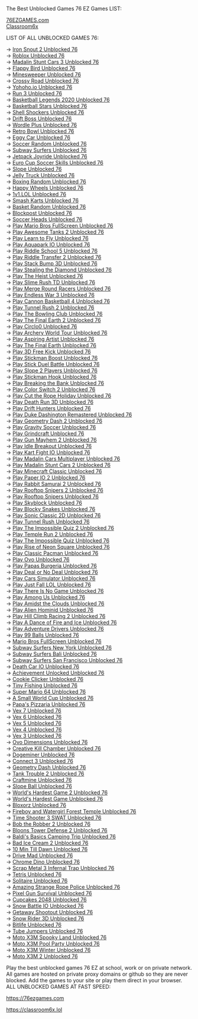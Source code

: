 
The Best Unblocked Games 76 EZ Games LIST:

<a href="https://76ezgames.com">76EZGAMES.com</a> <br>
<a href="https://classroom6x.lol">Classroom6x</a>

LIST OF ALL UNBLOCKED GAMES 76:

-> <a href="https://76ezgames.com/play/iron-snout-2">Iron Snout 2 Unblocked 76</a> <br>
-> <a href="https://76ezgames.com/play/roblox-nowgg-unblocked">Roblox Unblocked 76</a> <br>
-> <a href="https://76ezgames.com/play/madalin-stunt-cars-3">Madalin Stunt Cars 3 Unblocked 76</a> <br>
-> <a href="https://76ezgames.com/play/flappy-bird">Flappy Bird Unblocked 76</a> <br>
-> <a href="https://76ezgames.com/play/minesweeper">Minesweeper Unblocked 76</a> <br>
-> <a href="https://76ezgames.com/play/crossy-road">Crossy Road Unblocked 76</a> <br>
-> <a href="https://76ezgames.com/play/yohoho-io">Yohoho.io Unblocked 76</a> <br>
-> <a href="https://76ezgames.com/play/run-3">Run 3 Unblocked 76</a> <br>
-> <a href="https://76ezgames.com/play/basketball-legends-2020">Basketball Legends 2020 Unblocked 76</a> <br>
-> <a href="https://76ezgames.com/play/basketball-stars">Basketball Stars Unblocked 76</a> <br>
-> <a href="https://76ezgames.com/play/shell-shockers">Shell Shockers Unblocked 76</a> <br>
-> <a href="https://76ezgames.com/play/drift-boss">Drift Boss Unblocked 76</a> <br>
-> <a href="https://76ezgames.com/play/wordle-plus">Wordle Plus Unblocked 76</a> <br>
-> <a href="https://76ezgames.com/play/retro-bowl">Retro Bowl Unblocked 76</a> <br>
-> <a href="https://76ezgames.com/play/eggy-car">Eggy Car Unblocked 76</a> <br>
-> <a href="https://76ezgames.com/play/soccer-random">Soccer Random Unblocked 76</a> <br>
-> <a href="https://76ezgames.com/play/subway-surfers">Subway Surfers Unblocked 76</a> <br>
-> <a href="https://76ezgames.com/play/jetpack-joyride">Jetpack Joyride Unblocked 76</a> <br>
-> <a href="https://76ezgames.com/play/euro-cup-soccer-skills">Euro Cup Soccer Skills Unblocked 76</a> <br>
-> <a href="https://76ezgames.com/play/slope">Slope Unblocked 76</a> <br>
-> <a href="https://76ezgames.com/play/jelly-truck">Jelly Truck Unblocked 76</a> <br>
-> <a href="https://76ezgames.com/play/boxing-random">Boxing Random Unblocked 76</a> <br>
-> <a href="https://76ezgames.com/play/happy-wheels">Happy Wheels Unblocked 76</a> <br>
-> <a href="https://76ezgames.com/play/1v1-lol">1v1.LOL Unblocked 76</a> <br>
-> <a href="https://76ezgames.com/play/smash-karts">Smash Karts Unblocked 76</a> <br>
-> <a href="https://76ezgames.com/play/basket-random">Basket Random Unblocked 76</a> <br>
-> <a href="https://76ezgames.com/play/blockpost">Blockpost Unblocked 76</a> <br>
-> <a href="https://76ezgames.com/play/soccer-heads">Soccer Heads Unblocked 76</a> <br>
-> <a href="https://76ezgames.com/play/mario-bros-fullscreen">Play Mario Bros FullScreen Unblocked 76</a> <br>
-> <a href="https://76ezgames.com/play/awesome-tanks-2">Play Awesome Tanks 2 Unblocked 76</a> <br>
-> <a href="https://76ezgames.com/play/learn-to-fly">Play Learn to Fly Unblocked 76</a> <br>
-> <a href="https://76ezgames.com/play/aquapark-io">Play Aquapark IO Unblocked 76</a> <br>
-> <a href="https://76ezgames.com/play/riddle-school-5">Play Riddle School 5 Unblocked 76</a> <br>
-> <a href="https://76ezgames.com/play/riddle-transfer-2">Play Riddle Transfer 2 Unblocked 76</a> <br>
-> <a href="https://76ezgames.com/play/stack-bump-3d">Play Stack Bump 3D Unblocked 76</a> <br>
-> <a href="https://76ezgames.com/play/stealing-the-diamond">Play Stealing the Diamond Unblocked 76</a> <br>
-> <a href="https://76ezgames.com/play/the-heist">Play The Heist Unblocked 76</a> <br>
-> <a href="https://76ezgames.com/play/slime-rush-td">Play Slime Rush TD Unblocked 76</a> <br>
-> <a href="https://76ezgames.com/play/merge-round-racers">Play Merge Round Racers Unblocked 76</a> <br>
-> <a href="https://76ezgames.com/play/endless-war-3">Play Endless War 3 Unblocked 76</a> <br>
-> <a href="https://76ezgames.com/play/cannon-basketball-4">Play Cannon Basketball 4 Unblocked 76</a> <br>
-> <a href="https://76ezgames.com/play/tunnel-rush-2">Play Tunnel Rush 2 Unblocked 76</a> <br>
-> <a href="https://76ezgames.com/play/the-bowling-club">Play The Bowling Club Unblocked 76</a> <br>
-> <a href="https://76ezgames.com/play/the-final-earth-2">Play The Final Earth 2 Unblocked 76</a> <br>
-> <a href="https://76ezgames.com/play/circlo0">Play Circlo0 Unblocked 76</a> <br>
-> <a href="https://76ezgames.com/play/archery-world-tour">Play Archery World Tour Unblocked 76</a> <br>
-> <a href="https://76ezgames.com/play/aspiring-artist">Play Aspiring Artist Unblocked 76</a> <br>
-> <a href="https://76ezgames.com/play/the-final-earth">Play The Final Earth Unblocked 76</a> <br>
-> <a href="https://76ezgames.com/play/3d-free-kick">Play 3D Free Kick Unblocked 76</a> <br>
-> <a href="https://76ezgames.com/play/stickman-boost">Play Stickman Boost Unblocked 76</a> <br>
-> <a href="https://76ezgames.com/play/stick-duel-battle">Play Stick Duel Battle Unblocked 76</a> <br>
-> <a href="https://76ezgames.com/play/slope-2-players">Play Slope 2 Players Unblocked 76</a> <br>
-> <a href="https://76ezgames.com/play/stickman-hook">Play Stickman Hook Unblocked 76</a> <br>
-> <a href="https://76ezgames.com/play/breaking-the-bank">Play Breaking the Bank Unblocked 76</a> <br>
-> <a href="https://76ezgames.com/play/color-switch-2">Play Color Switch 2 Unblocked 76</a> <br>
-> <a href="https://76ezgames.com/play/cut-the-rope-holiday">Play Cut the Rope Holiday Unblocked 76</a> <br>
-> <a href="https://76ezgames.com/play/death-run-3d">Play Death Run 3D Unblocked 76</a> <br>
-> <a href="https://76ezgames.com/play/drift-hunters">Play Drift Hunters Unblocked 76</a> <br>
-> <a href="https://76ezgames.com/play/duke-dashington-remastered">Play Duke Dashington Remastered Unblocked 76</a> <br>
-> <a href="https://76ezgames.com/play/geometry-dash-2">Play Geometry Dash 2 Unblocked 76</a> <br>
-> <a href="https://76ezgames.com/play/gravity-soccer">Play Gravity Soccer Unblocked 76</a> <br>
-> <a href="https://76ezgames.com/play/grindcraft">Play Grindcraft Unblocked 76</a> <br>
-> <a href="https://76ezgames.com/play/gun-mayhem-2">Play Gun Mayhem 2 Unblocked 76</a> <br>
-> <a href="https://76ezgames.com/play/idle-breakout">Play Idle Breakout Unblocked 76</a> <br>
-> <a href="https://76ezgames.com/play/kart-fight-io">Play Kart Fight IO Unblocked 76</a> <br>
-> <a href="https://76ezgames.com/play/madalin-cars-multiplayer">Play Madalin Cars Multiplayer Unblocked 76</a> <br>
-> <a href="https://76ezgames.com/play/madalin-stunt-cars-2">Play Madalin Stunt Cars 2 Unblocked 76</a> <br>
-> <a href="https://76ezgames.com/play/minecraft-classic">Play Minecraft Classic Unblocked 76</a> <br>
-> <a href="https://76ezgames.com/play/paper-io-2">Play Paper IO 2 Unblocked 76</a> <br>
-> <a href="https://76ezgames.com/play/rabbit-samurai-2">Play Rabbit Samurai 2 Unblocked 76</a> <br>
-> <a href="https://76ezgames.com/play/rooftop-snipers-2">Play Rooftop Snipers 2 Unblocked 76</a> <br>
-> <a href="https://76ezgames.com/play/rooftop-snipers">Play Rooftop Snipers Unblocked 76</a> <br>
-> <a href="https://76ezgames.com/play/skyblock">Play Skyblock Unblocked 76</a> <br>
-> <a href="https://76ezgames.com/play/blocky-snakes">Play Blocky Snakes Unblocked 76</a> <br>
-> <a href="https://76ezgames.com/play/sonic-classic-2d">Play Sonic Classic 2D Unblocked 76</a> <br>
-> <a href="https://76ezgames.com/play/tunnel-rush">Play Tunnel Rush Unblocked 76</a> <br>
-> <a href="https://76ezgames.com/play/the-impossible-quiz-2">Play The Impossible Quiz 2 Unblocked 76</a> <br>
-> <a href="https://76ezgames.com/play/temple-run-2">Play Temple Run 2 Unblocked 76</a> <br>
-> <a href="https://76ezgames.com/play/the-impossible-quiz">Play The Impossible Quiz Unblocked 76</a> <br>
-> <a href="https://76ezgames.com/play/rise-of-neon-square">Play Rise of Neon Square Unblocked 76</a> <br>
-> <a href="https://76ezgames.com/play/classic-pacman">Play Classic Pacman Unblocked 76</a> <br>
-> <a href="https://76ezgames.com/play/ovo">Play Ovo Unblocked 76</a> <br>
-> <a href="https://76ezgames.com/play/papas-burgeria">Play Papas Burgeria Unblocked 76</a> <br>
-> <a href="https://76ezgames.com/play/deal-or-no-deal">Play Deal or No Deal Unblocked 76</a> <br>
-> <a href="https://76ezgames.com/play/cars-simulator">Play Cars Simulator Unblocked 76</a> <br>
-> <a href="https://76ezgames.com/play/just-fall-lol">Play Just Fall LOL Unblocked 76</a> <br>
-> <a href="https://76ezgames.com/play/there-is-no-game">Play There Is No Game Unblocked 76</a> <br>
-> <a href="https://76ezgames.com/play/among-us">Play Among Us Unblocked 76</a> <br>
-> <a href="https://76ezgames.com/play/amidst-the-clouds">Play Amidst the Clouds Unblocked 76</a> <br>
-> <a href="https://76ezgames.com/play/alien-hominid">Play Alien Hominid Unblocked 76</a> <br>
-> <a href="https://76ezgames.com/play/hill-climb-racing-2">Play Hill Climb Racing 2 Unblocked 76</a> <br>
-> <a href="https://76ezgames.com/play/a-dance-of-fire-and-ice">Play A Dance of Fire and Ice Unblocked 76</a> <br>
-> <a href="https://76ezgames.com/play/adventure-drivers">Play Adventure Drivers Unblocked 76</a> <br>
-> <a href="https://76ezgames.com/play/99-balls">Play 99 Balls Unblocked 76</a> <br>
-> <a href="https://76ezgames.com/play/mario-bros-fullscreen">Mario Bros FullScreen Unblocked 76</a> <br>
-> <a href="https://76ezgames.com/play/subway-surfers-new-york">Subway Surfers New York Unblocked 76</a> <br>
-> <a href="https://76ezgames.com/play/subway-surfers-bali">Subway Surfers Bali Unblocked 76</a> <br>
-> <a href="https://76ezgames.com/play/subway-surfers-san-francisco">Subway Surfers San Francisco Unblocked 76</a> <br>
-> <a href="https://76ezgames.com/play/death-car-io">Death Car IO Unblocked 76</a> <br>
-> <a href="https://76ezgames.com/play/achievement-unlocked">Achievement Unlocked Unblocked 76</a> <br>
-> <a href="https://76ezgames.com/play/cookie-clicker">Cookie Clicker Unblocked 76</a> <br>
-> <a href="https://76ezgames.com/play/tiny-fishing">Tiny Fishing Unblocked 76</a> <br>
-> <a href="https://76ezgames.com/play/super-mario-64">Super Mario 64 Unblocked 76</a> <br>
-> <a href="https://76ezgames.com/play/a-small-world-cup">A Small World Cup Unblocked 76</a> <br>
-> <a href="https://76ezgames.com/play/papas-pizzaria">Papa's Pizzaria Unblocked 76</a> <br>
-> <a href="https://76ezgames.com/play/vex-7">Vex 7 Unblocked 76</a> <br>
-> <a href="https://76ezgames.com/play/vex-6">Vex 6 Unblocked 76</a> <br>
-> <a href="https://76ezgames.com/play/vex-5">Vex 5 Unblocked 76</a> <br>
-> <a href="https://76ezgames.com/play/vex-4">Vex 4 Unblocked 76</a> <br>
-> <a href="https://76ezgames.com/play/vex-3">Vex 3 Unblocked 76</a> <br>
-> <a href="https://76ezgames.com/play/ovo-dimensions">Ovo Dimensions Unblocked 76</a> <br>
-> <a href="https://76ezgames.com/play/creative-kill-chamber">Creative Kill Chamber Unblocked 76</a> <br>
-> <a href="https://76ezgames.com/play/dogeminer">Dogeminer Unblocked 76</a> <br>
-> <a href="https://76ezgames.com/play/connect-3">Connect 3 Unblocked 76</a> <br>
-> <a href="https://76ezgames.com/play/geometry-dash">Geometry Dash Unblocked 76</a> <br>
-> <a href="https://76ezgames.com/play/tank-trouble-2">Tank Trouble 2 Unblocked 76</a> <br>
-> <a href="https://76ezgames.com/play/craftmine">Craftmine Unblocked 76</a> <br>
-> <a href="https://76ezgames.com/play/slope-ball">Slope Ball Unblocked 76</a> <br>
-> <a href="https://76ezgames.com/play/worlds-hardest-game-2">World's Hardest Game 2 Unblocked 76</a> <br>
-> <a href="https://76ezgames.com/play/worlds-hardest-game">World's Hardest Game Unblocked 76</a> <br>
-> <a href="https://76ezgames.com/play/bloxorz">Bloxorz Unblocked 76</a> <br>
-> <a href="https://76ezgames.com/play/fireboy-and-watergirl-forest-temple">Fireboy and Watergirl Forest Temple Unblocked 76</a> <br>
-> <a href="https://76ezgames.com/play/time-shooter-3-swat">Time Shooter 3 SWAT Unblocked 76</a> <br>
-> <a href="https://76ezgames.com/play/bob-the-robber-2">Bob the Robber 2 Unblocked 76</a> <br>
-> <a href="https://76ezgames.com/play/bloons-tower-defense-2">Bloons Tower Defense 2 Unblocked 76</a> <br>
-> <a href="https://76ezgames.com/play/baldis-basics-camping-trip">Baldi's Basics Camping Trip Unblocked 76</a> <br>
-> <a href="https://76ezgames.com/play/bad-ice-cream-2">Bad Ice Cream 2 Unblocked 76</a> <br>
-> <a href="https://76ezgames.com/play/10-min-till-dawn">10 Min Till Dawn Unblocked 76</a> <br>
-> <a href="https://76ezgames.com/play/drive-mad">Drive Mad Unblocked 76</a> <br>
-> <a href="https://76ezgames.com/play/chrome-dino">Chrome Dino Unblocked 76</a> <br>
-> <a href="https://76ezgames.com/play/scrap-metal-3-infernal-trap">Scrap Metal 3 Infernal Trap Unblocked 76</a> <br>
-> <a href="https://76ezgames.com/play/tetris">Tetris Unblocked 76</a> <br>
-> <a href="https://76ezgames.com/play/solitaire">Solitaire Unblocked 76</a> <br>
-> <a href="https://76ezgames.com/play/amazing-strange-rope-police">Amazing Strange Rope Police Unblocked 76</a> <br>
-> <a href="https://76ezgames.com/play/pixel-gun-survival">Pixel Gun Survival Unblocked 76</a> <br>
-> <a href="https://76ezgames.com/play/cupcakes-2048">Cupcakes 2048 Unblocked 76</a> <br>
-> <a href="https://76ezgames.com/play/snow-battle-io">Snow Battle IO Unblocked 76</a> <br>
-> <a href="https://76ezgames.com/play/getaway-shootout">Getaway Shootout Unblocked 76</a> <br>
-> <a href="https://76ezgames.com/play/snow-rider-3d">Snow Rider 3D Unblocked 76</a> <br>
-> <a href="https://76ezgames.com/play/bitlife">Bitlife Unblocked 76</a> <br>
-> <a href="https://76ezgames.com/play/tube-jumpers">Tube Jumpers Unblocked 76</a> <br>
-> <a href="https://76ezgames.com/play/moto-x3m-spooky-land">Moto X3M Spooky Land Unblocked 76</a> <br>
-> <a href="https://76ezgames.com/play/moto-x3m-pool-party">Moto X3M Pool Party Unblocked 76</a> <br>
-> <a href="https://76ezgames.com/play/moto-x3m-winter">Moto X3M Winter Unblocked 76</a> <br>
-> <a href="https://76ezgames.com/play/moto-x3m-2">Moto X3M 2 Unblocked 76</a> <br>



Play the best unblocked games 76 EZ at school, work or on private network. All games are hosted on private proxy domains or github so they are never blocked.
Add the games to your site or play them direct in your browser.
ALL UNBLOCKED GAMES AT FAST SPEED:

https://76ezgames.com

https://classroom6x.lol
